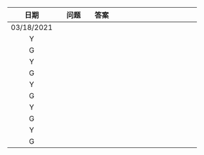 | &emsp;日期&emsp; | &emsp;问题&emsp; | 答案&emsp;&emsp;&emsp;&emsp;&emsp;&emsp;&emsp;&emsp;&emsp;&emsp;&emsp;&emsp;| 
| :--: | :--: | :----------------------------------------------------------- | 
| 03/18/2021 |  |  |  | ✅ |
| Y |  |  |  |  |
| G |  |  |  |  |
| Y |  |  |  |  |
| G |  |  |  |  |
| Y |  |  |  |  |
| G |  |  |  |  |
| Y |  |  |  |  |
| G |  |  |  |  |
| Y |  |  |  |  |
| G |  |  |  |  |